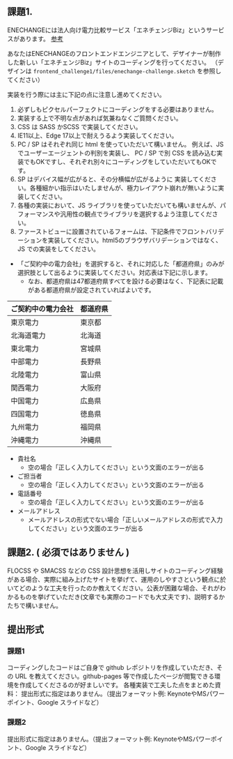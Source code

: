 ## 課題1. 
ENECHANGEには法人向け電力比較サービス「エネチェンジBiz」というサービスがあります。
[参考](https://enechange.jp/biz/input)

あなたはENECHANGEのフロントエンドエンジニアとして、デザイナーが制作した新しい「エネチェンジBiz」サイトのコーディングを行ってください。
（デザインは `frontend_challenge1/files/enechange-challenge.sketch` を参照してください）

実装を行う際には主に下記の点に注意し進めてください。
1. 必ずしもピクセルパーフェクトにコーディングをする必要はありません。
1. 実装する上で不明な点があれば気兼ねなくご質問ください。
1. CSS は SASS かSCSS で実装してください。
1. IE11以上、Edge 17以上で耐えうるよう実装してください。
1. PC / SP はそれぞれ同じ html を使っていただいて構いません。 例えば、JS でユーザーエージェントの判別を実装し、 PC / SP で別 CSS を読み込む実装でもOKですし、それぞれ別々にコーディングをしていただいてもOKです。
1. SP はデバイス幅が広がると、その分横幅が広がるように	実装してください。各種細かい指示はいたしませんが、極力レイアウト崩れが無いように実装してください。
1. 各種の実装において、JS ライブラリを使っていただいても構いませんが、パフォーマンスや汎用性の観点でライブラリを選択するよう注意してください。
1. ファーストビューに設置されているフォームは、下記条件でフロントバリデーションを実装してください。html5のブラウザバリデーションではなく、JS での実装をしてください。

- 「ご契約中の電力会社」を選択すると、それに対応した「都道府県」のみが選択肢として出るように実装してください。対応表は下記に示します。
  - なお、都道府県は47都道府県すべてを設ける必要はなく、下記表に記載がある都道府県が設定されていればよいです。

| ご契約中の電力会社 | 都道府県 |
|:-----------|:------------|
| 東京電力       | 東京都        |
| 北海道電力       | 北海道        |
| 東北電力       | 宮城県        |
| 中部電力       | 長野県        |
| 北陸電力       | 富山県        |
| 関西電力       | 大阪府        |
| 中国電力       | 広島県        |
| 四国電力       | 徳島県        |
| 九州電力       | 福岡県        |
| 沖縄電力       | 沖縄県        |

- 貴社名
  - 空の場合「正しく入力してください」という文面のエラーが出る
- ご担当者
  - 空の場合「正しく入力してください」という文面のエラーが出る
- 電話番号
  - 空の場合「正しく入力してください」という文面のエラーが出る
- メールアドレス
  - メールアドレスの形式でない場合「正しいメールアドレスの形式で入力してください」という文面のエラーが出る

## 課題2. ( 必須ではありません )
FLOCSS や SMACSS などの CSS 設計思想を活用しサイトのコーディング経験がある場合、実際に組み上げたサイトを挙げて、運用のしやすさという観点に於いてどのような工夫を行ったのか教えてください。公表が困難な場合、それがわかるものを挙げていただき(文章でも実際のコードでも大丈夫です)、説明するかたちで構いません。

## 提出形式
### 課題1
コーディングしたコードはご自身で github レポジトリを作成していただき、その URL を教えてください。github-pages 等で作成したページが閲覧できる環境を作成してくださるのが好ましいです。
各種実装で工夫した点をまとめた資料：
提出形式に指定はありません。（提出フォーマット例: KeynoteやMSパワーポイント、Google スライドなど）

### 課題2
提出形式に指定はありません。（提出フォーマット例: KeynoteやMSパワーポイント、Google スライドなど）

